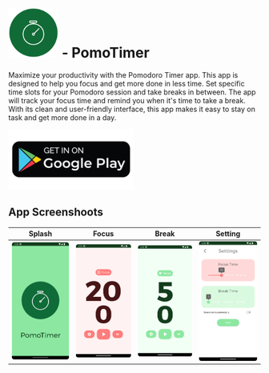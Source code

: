 # <img src="https://github.com/yamanf/PomoTimer/blob/main/sc/Untitled-1.png" width="100"> - PomoTimer

Maximize your productivity with the Pomodoro Timer app. This app is designed to help you focus and get more done in less time. Set specific time slots for your Pomodoro session and take breaks in between. The app will track your focus time and remind you when it's time to take a break. With its clean and user-friendly interface, this app makes it easy to stay on task and get more done in a day.

<a href="https://play.google.com/store/apps/details?id=com.yamanf.pomotimer"><img src="https://github.com/yamanf/TaskMan/blob/main/sc/google.png" width="250"></a>


## App Screenshoots

Splash|Focus|Break|Setting
 --- | --- | --- | --- 
![](https://github.com/yamanf/PomoTimer/blob/main/sc/Screenshot_20230128_143249.png)| ![](https://github.com/yamanf/PomoTimer/blob/main/sc/Screenshot_20230128_143146.png) |  ![](https://github.com/yamanf/PomoTimer/blob/main/sc/Screenshot_20230128_143221.png) |  ![](https://github.com/yamanf/PomoTimer/blob/main/sc/Screenshot_20230128_143235.png) 

